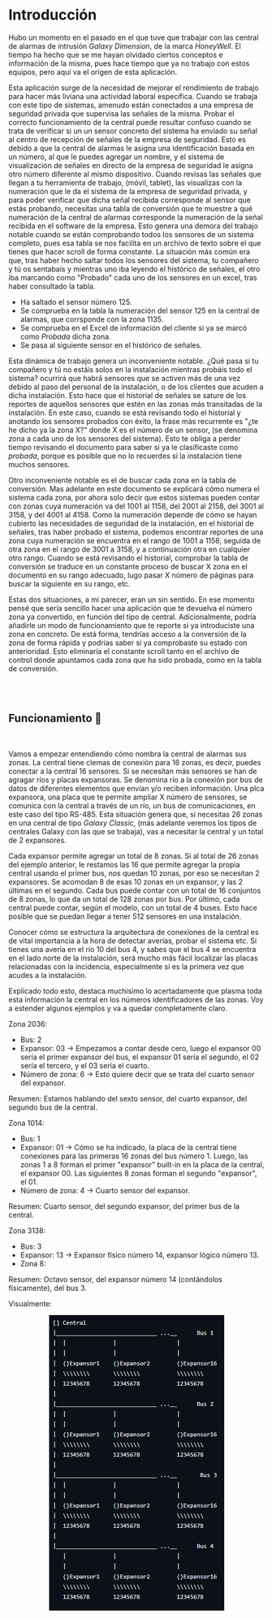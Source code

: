 # Introducción

Hubo un momento en el pasado en el que tuve que trabajar con las central de alarmas de intrusión _Galaxy Dimension_, de la marca _HoneyWell_. El tiempo ha hecho que se me hayan olvidado ciertos conceptos e información de la misma, pues hace tiempo que ya no trabajo con estos equipos, pero aquí va el origen de esta aplicación.

Esta aplicación surge de la necesidad de mejorar el rendimiento de trabajo para hacer más liviana una actividad laboral específica. Cuando se trabaja con este tipo de sistemas, amenudo están conectados a una empresa de seguridad privada que supervisa las señales de la misma. Probar el correcto funcionamiento de la central puede resultar confuso cuando se trata de verificar si un un sensor concreto del sistema ha enviado su señal al centro de recepción de señales de la empresa de seguridad. Esto es debido a que la central de alarmas le asigna una identificación basada en un número, al que le puedes agregar un nombre, y el sistema de visualización de señales en directo de la empresa de seguridad le asigna otro número diferente al mismo dispositivo. Cuando revisas las señales que llegan a tu herramienta de trabajo, (móvil, tablet), las visualizas con la numeración que le da el sistema de la empresa de seguridad privada, y para poder verificar que dicha señal recibida corresponde al sensor que estás probando, necesitas una tabla de conversión que te muestre a qué numeración de la central de alarmas corresponde la numeración de la señal recibida en el software de la empresa. Esto genera una demora del trabajo notable cuando se están comprobando todos los sensores de un sistema completo, pues esa tabla se nos facilita en un archivo de texto sobre el que tienes que hacer scroll de forma constante. La situación más común era que, tras haber hecho saltar todos los sensores del sistema, tu compañero y tú os sentabais y mientras uno iba leyendo el histórico de señales, el otro iba marcando como "Probado" cada uno de los sensores en un excel, tras haber consultado la tabla.

* Ha saltado el sensor número 125.
* Se comprueba en la tabla la numeración del sensor 125 en la central de alarmas, que corrsponde con la zona 1135.
* Se comprueba en el Excel de información del cliente si ya se marcó como _Probada_ dicha zona.
* Se pasa al siguiente sensor en el histórico de señales.

Esta dinámica de trabajo genera un inconveniente notable. ¿Qué pasa si tu compañero y tú no estáis solos en la instalación mientras probáis todo el sistema? ocurrirá que habrá sensores que se activen más de una vez debido al paso del personal de la instalación, o de los clientes que acuden a dicha instalación. Esto hace que el historial de señales se sature de los reportes de aquellos sensores que estén en las zonas más transitadas de la instalación. En este caso, cuando se está revisando todo el historial y anotando los sensores probados con éxito, la frase más recurrente es "¿te he dicho ya la zona X?" donde X es el número de un sensor, (se denomina zona a cada uno de los sensores del sistema). Esto te obliga a perder tiempo revisando el documento para saber si ya le clasificaste como _probada_, porque es posible que no lo recuerdes si la instalación tiene muchos sensores.

Otro inconveniente notable es el de buscar cada zona en la tabla de conversión. Mas adelante en este documento se explicará cómo numera el sistema cada zona, por ahora solo decir que estos sistemas pueden contar con zonas cuya numeración va del 1001 al 1158, del 2001 al 2158, del 3001 al 3158, y del 4001 al 4158. Como la numeración depende de cómo se hayan cubierto las necesidades de seguridad de la instalación, en el historial de señales, tras haber probado el sistema, podemos encontrar reportes de una zona cuya numeración se encuentra  en el rango de 1001 a 1158, seguida de otra zona en el rango de 3001 a 3158, y a continuación otra en cualquier otro rango. Cuando se está revisando el historial, comprobar la tabla de conversión se traduce en un constante proceso de buscar X zona en el documento en su rango adecuado, lugo pasar X número de páginas para buscar la siguiente en su rango, etc.

Estas dos situaciones, a mi parecer, eran un sin sentido. En ese momento pensé que sería sencillo hacer una aplicación que te devuelva el número zona ya convertido, en función del tipo de central. Adicionalmente, podría añadirle un modo de funcionamiento que te reporte si ya introduciste una zona en concreto. De está forma, tendrías acceso a la conversión de la zona de forma rápida y podrías saber si ya comprobaste su estado con anterioridad. Esto eliminaría el constante scroll tanto en el archivo de control donde apuntamos cada zona que ha sido probada, como en la tabla de conversión.

<br>
<br>

## Funcionamiento 🧰

<br>

Vamos a empezar entendiendo cómo nombra la central de alarmas sus zonas. La central tiene clemas de conexión para 16 zonas, es decir, puedes conectar a la central 16 sensores. Si se necesitan más sensores se han de agragar ríos y placas expansoras. Se denomina río a la conexión por bus de datos de diferentes elementos que envían y/o reciben información. Una plca expansora, una placa que te permite ampliar X número de sensores, se comunica con la central a través de un río, un bus de comunicaciones, en este caso del tipo RS-485. Esta situación genera que, si necesitas 26 zonas en una central de tipo _Galaxy Classic_, (más adelante veremos los tipos de centrales Galaxy con las que se trabaja), vas a necesitar la central y un total de 2 expansores.

Cada expansor permite agregar un total de 8 zonas. Si al total de 26 zonas del ejemplo anterior, le restamos las 16 que permite agregar la propia central usando el primer bus, nos quedan 10 zonas, por eso se necesitan 2 expansores. Se acomodan 8 de esas 10 zonas en un expansor, y las 2 últimas en el segundo. Cada bus puede contar con un total de 16 conjuntos de 8 zonas, lo que da un total de 128 zonas por bus. Por último, cada central puede contar, según el modelo, con un total de 4 buses. Esto hace posible que se puedan llegar a tener 512 sensores en una instalación. 

Conocer cómo se estructura la arquitectura de conexiones de la central es de vital importancia a la hora de detectar averías, probar el sistema etc. Si tienes una avería en el río 10 del bus 4, y sabes que el bus 4 se encuentra en el lado norte de la instalación, será mucho más fácil localizar las placas relacionadas con la incidencia, especialmente si es la primera vez que acudes a la instalación.

Explicado todo esto, destaca muchisimo lo acertadamente que plasma toda esta información la central en los números identificadores de las zonas. Voy a estender algunos ejemplos y va a quedar completamente claro.



Zona 2036:
* Bus: 2
* Expansor: 03 -> Empezamos a contar desde cero, luego el expansor 00 sería el primer expansor del bus, el expansor 01 sería el segundo, el 02 sería el tercero, y el 03 sería el cuarto.
* Número de zona: 6 -> Esto quiere decir que se trata del cuarto sensor del expansor.

Resumen: Estamos hablando del sexto sensor, del cuarto expansor, del segundo bus de la central.

Zona 1014:
* Bus: 1
* Expansor: 01 -> Cómo se ha indicado, la placa de la central tiene conexiones para las primeras 16 zonas del bus número 1. Luego, las zonas 1 a 8 forman el primer "expansor" built-in en la placa de la central, el expansor 00. Las siguientes 8 zonas forman el 
 segundo "expansor", el 01.
* Número de zona: 4 -> Cuarto sensor del expansor.

Resumen: Cuarto sensor, del segundo expansor, del primer bus de la central.

Zona 3138:
* Bus: 3
* Expansor: 13 -> Expansor físico número 14, expansor lógico número 13.
* Zona 8:

Resumen: Octavo sensor, del expansor número 14 (contándolos físicamente), del bus 3.


Visualmente:

<p align="center">
 <img src="Docs/pics/asci_architecture.png"/> 
</p>
 
